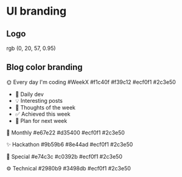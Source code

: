 # UI branding

## Logo
rgb (0, 20, 57, 0.95)

## Blog color branding
🌞 Every day I'm coding #WeekX
#f1c40f
#f39c12
#ecf0f1
#2c3e50
- 📰 Daily dev
- 💡 Interesting posts
- 💭 Thoughts of the week
- ✅ Achieved this week
- 📅 Plan for next week

📆 Monthly
#e67e22
#d35400
#ecf0f1
#2c3e50

✨ Hackathon
#9b59b6
#8e44ad
#ecf0f1
#2c3e50

🚀 Special
#e74c3c
#c0392b
#ecf0f1
#2c3e50

⚙ Technical
#2980b9
#3498db
#ecf0f1
#2c3e50
